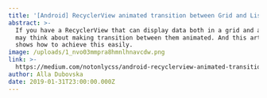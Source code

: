 ```yaml
---
title: '[Android] RecyclerView animated transition between Grid and List layouts.'
abstract: >-
  If you have a RecyclerView that can display data both in a grid and a list you
  may think about making transition between them animated. And this article
  shows how to achieve this easily.
image: /uploads/1_nvo03mmpra8hmnlhnavcdw.png
link: >-
  https://medium.com/notonlycss/android-recyclerview-animated-transition-between-grid-and-list-layouts-b2309e1d9f19?source=friends_link&sk=9fc2c81f303f9a02146d07ee80aa25b5
author: Alla Dubovska
date: 2019-01-31T23:00:00.000Z
---
```


